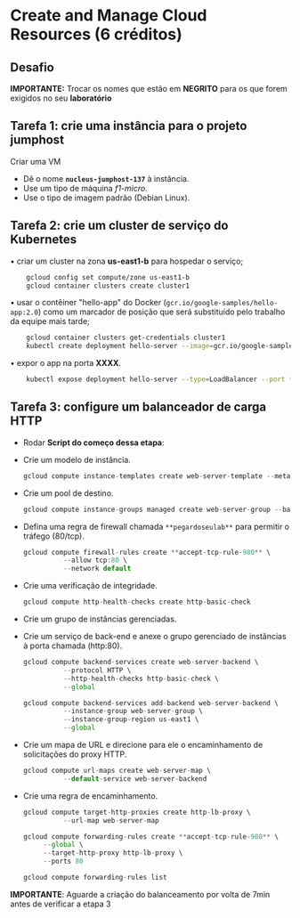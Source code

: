 # Create and Manage Cloud Resources (6 créditos)

## Desafio

**IMPORTANTE:** Trocar os nomes que estão em **NEGRITO** para os que forem exigidos no seu **laboratório**

## ****Tarefa 1: crie uma instância para o projeto jumphost****

Criar uma VM

- Dê o nome **`nucleus-jumphost-137`** à instância.
- Use um tipo de máquina *f1-micro*.
- Use o tipo de imagem padrão (Debian Linux).

## ****Tarefa 2: crie um cluster de serviço do Kubernetes****

• criar um cluster na zona **us-east1-b** para hospedar o serviço;

```bash
    gcloud config set compute/zone us-east1-b
    gcloud container clusters create cluster1
```

• usar o contêiner "hello-app" do Docker (`gcr.io/google-samples/hello-app:2.0`) como um marcador de posição que será substituído pelo trabalho da equipe mais tarde;

```bash
    gcloud container clusters get-credentials cluster1
    kubectl create deployment hello-server --image=gcr.io/google-samples/hello-app:2.0
```

• expor o app na porta **XXXX**.

```bash
    kubectl expose deployment hello-server --type=LoadBalancer --port **8083**
```
## ****Tarefa 3: configure um balanceador de carga HTTP****

- Rodar **Script do começo dessa etapa**:
    
- Crie um modelo de instância.
    
    ```jsx
    gcloud compute instance-templates create web-server-template --metadata-from-file startup-script=startup.sh --network default --machine-type g1-small --region us-east1
    ```
    
- Crie um pool de destino.
    
    ```jsx
    gcloud compute instance-groups managed create web-server-group --base-instance-name web-server --size 2 --template web-server-template --region us-east1
    ```
    
- Defina uma regra de firewall chamada `**pegardoseulab**` para permitir o tráfego (80/tcp).
    ```jsx
    gcloud compute firewall-rules create **accept-tcp-rule-980** \
              --allow tcp:80 \
              --network default
    
    ```
- Crie uma verificação de integridade.
    ```jsx
    gcloud compute http-health-checks create http-basic-check
    ```
- Crie um grupo de instâncias gerenciadas.
- Crie um serviço de back-end e anexe o grupo gerenciado de instâncias à porta chamada (http:80).
    
    ```jsx
    gcloud compute backend-services create web-server-backend \
              --protocol HTTP \
              --http-health-checks http-basic-check \
              --global
    ```
    
    ```jsx
    gcloud compute backend-services add-backend web-server-backend \
              --instance-group web-server-group \
              --instance-group-region us-east1 \
              --global
    ```
- Crie um mapa de URL e direcione para ele o encaminhamento de solicitações do proxy HTTP.
    
    ```jsx
    gcloud compute url-maps create web-server-map \
              --default-service web-server-backend
    ```
- Crie uma regra de encaminhamento.
    ```jsx
    gcloud compute target-http-proxies create http-lb-proxy \
              --url-map web-server-map
    ```
    ```jsx
    gcloud compute forwarding-rules create **accept-tcp-rule-980** \
         --global \
         --target-http-proxy http-lb-proxy \
         --ports 80
    ```
    ```jsx
    gcloud compute forwarding-rules list
    ```
**IMPORTANTE**: Aguarde a criação do balanceamento por volta de 7min antes de verificar a etapa 3